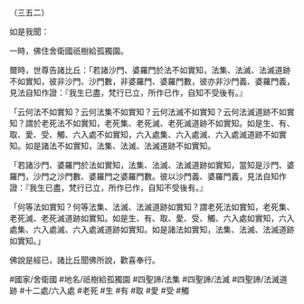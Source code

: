 （三五二）

如是我聞：

一時，佛住舍衛國祇樹給孤獨園。

爾時，世尊告諸比丘：「若諸沙門、婆羅門於法不如實知，法集、法滅、法滅道跡不如實知，彼非沙門、沙門數，非婆羅門、婆羅門數，彼亦非沙門義、婆羅門義，見法自知作證：『我生已盡，梵行已立，所作已作，自知不受後有。』

「云何法不如實知？云何法集不如實知？云何法滅不如實知？云何法滅道跡不如實知？謂於老死法不如實知，老死集、老死滅、老死滅道跡不如實知。如是生、有、取、愛、受、觸、六入處不如實知，六入處集、六入處滅、六入處滅道跡不如實知。如是諸法不如實知，法集、法滅、法滅道跡不如實知。

「若諸沙門、婆羅門於法如實知，法集、法滅、法滅道跡如實知，當知是沙門、婆羅門，沙門之沙門數、婆羅門之婆羅門數。彼以沙門義、婆羅門義，見法自知作證：『我生已盡，梵行已立，所作已作，自知不受後有。』

「何等法如實知？何等法集、法滅、法滅道跡如實知？謂老死法如實知，老死集、老死滅、老死滅道跡如實知。如是生、有、取、愛、受、觸、六入處如實知，六入處集、六入處滅、六入處滅道跡如實知。如是諸法如實知，法集、法滅、法滅道跡如實知。」

佛說是經已，諸比丘聞佛所說，歡喜奉行。

#國家/舍衛國
#地名/祇樹給孤獨園
#四聖諦/法集
#四聖諦/法滅
#四聖諦/法滅道跡
#十二處/六入處
#老死
#生
#有
#取
#愛
#受
#觸
